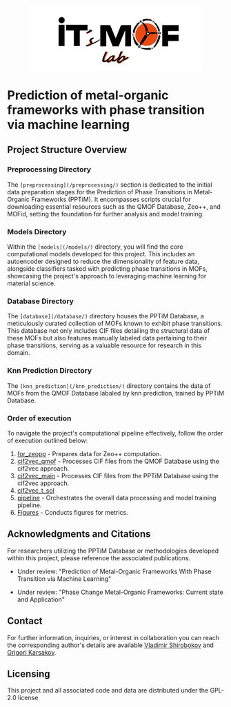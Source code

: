 <div align="center">
    <img src="ITMOF lab.png" alt="ITMOF lab logo" width="400" height="auto"/>
</div>

# Prediction of metal-organic frameworks with phase transition via machine learning

## Project Structure Overview

### Preprocessing Directory
The `[preprocessing](/preprocessing/)` section is dedicated to the initial data preparation stages for the Prediction of Phase Transitions in Metal-Organic Frameworks (PPTiM). It encompasses scripts crucial for downloading essential resources such as the QMOF Database, Zeo++, and MOFid, setting the foundation for further analysis and model training.

### Models Directory
Within the `[models](/models/)` directory, you will find the core computational models developed for this project. This includes an autoencoder designed to reduce the dimensionality of feature data, alongside classifiers tasked with predicting phase transitions in MOFs, showcasing the project's approach to leveraging machine learning for material science.

### Database Directory
The `[database](/database/)` directory houses the PPTiM Database, a meticulously curated collection of MOFs known to exhibit phase transitions. This database not only includes CIF files detailing the structural data of these MOFs but also features manually labeled data pertaining to their phase transitions, serving as a valuable resource for research in this domain.

### Knn Prediction Directory
The `[knn_prediction](/knn_prediction/)` directory contains the data of MOFs from the QMOF Database labaled by knn prediction, trained by PPTiM Database.

### Order of execution
To navigate the project's computational pipeline effectively, follow the order of execution outlined below:
1. [for_zeopp](for_zeopp.py) - Prepares data for Zeo++ computation.
2. [cif2vec_qmof](/preprocessing/cif2vec_qmof.ipynb) - Processes CIF files from the QMOF Database using the cif2vec approach.
3. [cif2vec_main](cif2vec_main.ipynb) - Processes CIF files from the PPTiM Database using the cif2vec approach.
4. [cif2vec_t_sol](cif2vec_t_sol.ipynb)
5. [pipeline](pipeline.ipynb) - Orchestrates the overall data processing and model training pipeline.
6. [Figures](Figure_metrics.ipynb) - Conducts figures for metrics.

## Acknowledgments and Citations

For researchers utilizing the PPTiM Database or methodologies developed within this project, please reference the associated publications.

- Under review: "Prediction of Metal-Organic Frameworks With Phase Transition via Machine Learning"

- Under review: "Phase Change Metal-Organic Frameworks: Current state and Application"

## Contact

For further information, inquiries, or interest in collaboration you can reach the corresponding author's details are available [Vladimir Shirobokov](https://physics.itmo.ru/en/personality/vladimir_shirobokov) and [Grigori Karsakov](https://physics.itmo.ru/ru/personality/grigoriy_karsakov).

## Licensing

This project and all associated code and data are distributed under the GPL-2.0 license

